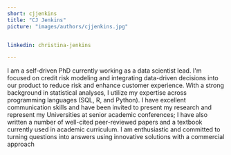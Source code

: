 ```yaml
---
short: cjjenkins
title: "CJ Jenkins"
picture: "images/authors/cjjenkins.jpg"


linkedin: christina-jenkins

---
```


I am a self-driven PhD currently working as a data scientist lead. I'm focused on credit risk modeling and integrating data-driven decisions into our product to reduce risk and enhance customer experience. With a strong background in statistical analyses, I utilize my expertise across programming languages (SQL, R, and Python). I have excellent communication skills and have been invited to present my research and represent my Universities at senior academic conferences; I have also written a number of well-cited peer-reviewed papers and a textbook currently used in academic curriculum. I am enthusiastic and committed to turning questions into answers using innovative solutions with a commercial approach